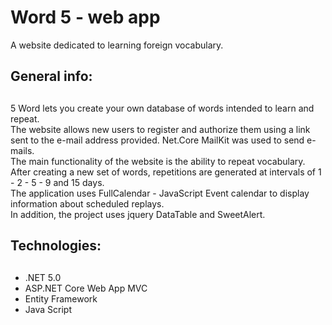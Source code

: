 # Word 5 - web app 
A website dedicated to learning foreign vocabulary.

## General info: <h2>
5 Word lets you create your own database of words intended to learn and repeat. </br>
The website allows new users to register and authorize them using a link sent to the e-mail address provided. Net.Core MailKit was used to send e-mails. </br>
The main functionality of the website is the ability to repeat vocabulary. After creating a new set of words, repetitions are generated at intervals of 1 - 2 - 5 - 9 and 15 days. </br>
The application uses FullCalendar - JavaScript Event calendar to display information about scheduled replays.</br>
In addition, the project uses jquery DataTable and SweetAlert.

## Technologies: <h2>
* .NET 5.0
* ASP.NET Core Web App MVC
* Entity Framework
* Java Script
